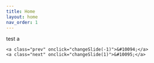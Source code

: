 ```yaml
---
title: Home
layout: home
nav_order: 1
---
```

test a

<!DOCTYPE html>
<html lang="en">
<head>
<meta charset="UTF-8">
<meta name="viewport" content="width=device-width, initial-scale=1.0">
<title>Slideshow cu videoclipuri</title>
<style>
.slideshow-container {
    position: relative;
    max-width: 800px;
    margin: auto;
}
.video-slide {
    display: none;
    width: 100%;
}
.prev, .next {
    cursor: pointer;
    position: absolute;
    top: 50%;
    width: auto;
    padding: 16px;
    margin-top: -22px;
    color: white;
    font-weight: bold;
    font-size: 18px;
    transition: 0.6s ease;
    border-radius: 0 3px 3px 0;
}
.prev {
    left: 0;
}
.next {
    right: 0;
    border-radius: 3px 0 0 3px;
}
.prev:hover, .next:hover {
    background-color: rgba(0,0,0,0.8);
}
</style>
</head>
<body>

<div class="slideshow-container">
    <div class="video-slide">
        <video controls>
            <source src="video1.mp4" type="video/mp4">
            Your browser does not support the video tag.
        </video>
    </div>
    <div class="video-slide">
        <video controls>
            <source src="video2.mp4" type="video/mp4">
            Your browser does not support the video tag.
        </video>
    </div>
    <div class="video-slide">
        <video controls>
            <source src="video3.mp4" type="video/mp4">
            Your browser does not support the video tag.
        </video>
    </div>
  
    <a class="prev" onclick="changeSlide(-1)">&#10094;</a>
    <a class="next" onclick="changeSlide(1)">&#10095;</a>
</div>

<script>
let slideIndex = 1;
showSlides(slideIndex);

function changeSlide(n) {
    showSlides(slideIndex += n);
}

function showSlides(n) {
    let i;
    const slides = document.getElementsByClassName("video-slide");
    if (n > slides.length) {
        slideIndex = 1;
    }
    if (n < 1) {
        slideIndex = slides.length;
    }
    for (i = 0; i < slides.length; i++) {
        slides[i].style.display = "none";
    }
    slides[slideIndex - 1].style.display = "block";
}
</script>

</body>
</html>